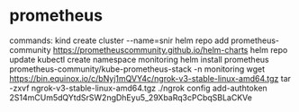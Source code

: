 # prometheus
commands:
kind create cluster --name=snir
helm repo add prometheus-community https://prometheuscommunity.github.io/helm-charts
helm repo update
kubectl create namespace monitoring
helm install prometheus prometheus-community/kube-prometheus-stack -n monitoring
wget https://bin.equinox.io/c/bNyj1mQVY4c/ngrok-v3-stable-linux-amd64.tgz 
tar -zxvf ngrok-v3-stable-linux-amd64.tgz 
./ngrok config add-authtoken 2S14mCUm5dQYtdSrSW2ngDhEyu5_29XbaRq3cPCbqSBLaCKVe 

